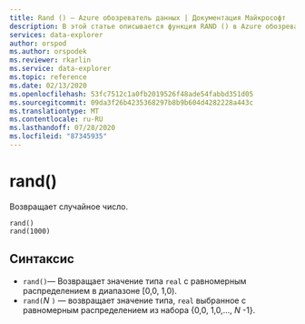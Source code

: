 ```yaml
---
title: Rand () — Azure обозреватель данных | Документация Майкрософт
description: В этой статье описывается функция RAND () в Azure обозреватель данных.
services: data-explorer
author: orspod
ms.author: orspodek
ms.reviewer: rkarlin
ms.service: data-explorer
ms.topic: reference
ms.date: 02/13/2020
ms.openlocfilehash: 53fc7512c1a0fb2019526f48ade54fabbd351d05
ms.sourcegitcommit: 09da3f26b4235368297b8b9b604d4282228a443c
ms.translationtype: MT
ms.contentlocale: ru-RU
ms.lasthandoff: 07/28/2020
ms.locfileid: "87345935"
---
```

# <a name="rand"></a>rand()

Возвращает случайное число.

```kusto
rand()
rand(1000)
```

## <a name="syntax"></a>Синтаксис

* `rand()`— Возвращает значение типа `real` с равномерным распределением в диапазоне [0,0, 1,0).
* `rand(`*N* `)` — возвращает значение типа, `real` выбранное с равномерным распределением из набора {0,0, 1,0,..., *N* -1}.